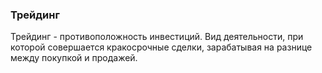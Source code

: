 ### Трейдинг
Трейдинг - противоположность инвестиций. Вид деятельности, при которой совершается кракосрочные сделки, зарабатывая на разнице между покупкой и продажей.
